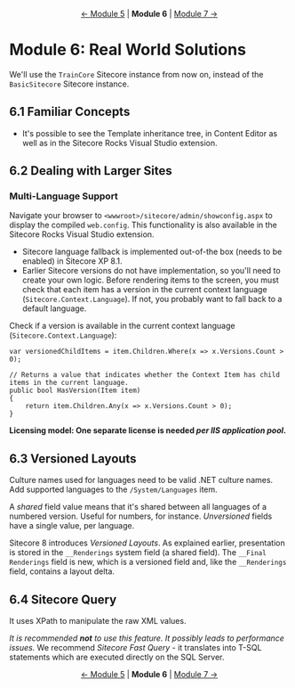 <p align="center">
    <a href="module-5.md">← Module 5</a> | <strong>Module 6</strong> | <a href="module-7.md">Module 7 →</a>
</p>

# Module 6: Real World Solutions

We'll use the `TrainCore` Sitecore instance from now on, instead of the `BasicSitecore` Sitecore instance.

## 6.1 Familiar Concepts

* It's possible to see the Template inheritance tree, in Content Editor as well as in the Sitecore Rocks Visual Studio
  extension.

## 6.2 Dealing with Larger Sites

### Multi-Language Support

Navigate your browser to `<wwwroot>/sitecore/admin/showconfig.aspx` to display the compiled `web.config`. This
functionality is also available in the Sitecore Rocks Visual Studio extension.

* Sitecore language fallback is implemented out-of-the box (needs to be enabled) in Sitecore XP 8.1.
* Earlier Sitecore versions do not have implementation, so you'll need to create your own logic. Before rendering items
  to the screen, you must check that each item has a version in the current context language
  (`Sitecore.Context.Language`). If not, you probably want to fall back to a default language.

Check if a version is available in the current context language (`Sitecore.Context.Language`):
~~~
var versionedChildItems = item.Children.Where(x => x.Versions.Count > 0);

// Returns a value that indicates whether the Context Item has child items in the current language.
public bool HasVersion(Item item)
{
    return item.Children.Any(x => x.Versions.Count > 0);
}
~~~

**Licensing model: One separate license is needed *per IIS application pool*.**

## 6.3 Versioned Layouts

Culture names used for languages need to be valid .NET culture names. Add supported languages to the `/System/Languages`
item.

A *shared* field value means that it's shared between all languages of a numbered version. Useful for numbers, for
instance. *Unversioned* fields have a single value, per language.

Sitecore 8 introduces *Versioned Layouts*. As explained earlier, presentation is stored in the `__Renderings` system
field (a shared field). The `__Final Renderings` field is new, which is a versioned field and, like the `__Renderings`
field, contains a layout delta.

## 6.4 Sitecore Query

It uses XPath to manipulate the raw XML values.

*It is recommended **not** to use this feature. It possibly leads to performance issues.* We recommend *Sitecore Fast
Query* - it translates into T-SQL statements which are executed directly on the SQL Server.

<p align="center">
    <a href="module-5.md">← Module 5</a> | <strong>Module 6</strong> | <a href="module-7.md">Module 7 →</a>
</p>
